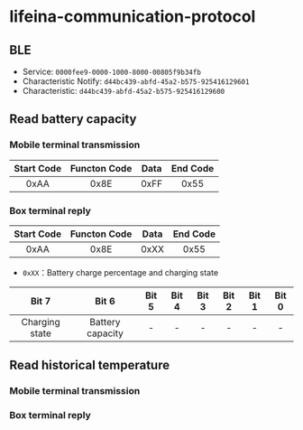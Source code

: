 # lifeina-communication-protocol
## BLE
- Service: `0000fee9-0000-1000-8000-00805f9b34fb`
- Characteristic Notify: `d44bc439-abfd-45a2-b575-925416129601`
- Characteristic: `d44bc439-abfd-45a2-b575-925416129600`

## Read battery capacity
### Mobile terminal transmission
| Start Code     | Functon Code  | Data   | End Code |
| :------------: |:-------------:| :-----:| :-------:|
| 0xAA     | 0x8E | 0xFF | 0x55 |


### Box terminal reply
| Start Code     | Functon Code  | Data   | End Code |
| :------------: |:-------------:| :-----:| :-------:|
| 0xAA     | 0x8E | 0xXX | 0x55 |

- `0xXX`：Battery charge percentage and charging state

| Bit 7  | Bit 6  | Bit 5  | Bit 4  | Bit 3  | Bit 2  | Bit 1  | Bit 0 |
| :----: | :----: | :----: | :----: | :----: | :----: | :----: | :----:|
| Charging state     | Battery capacity| - | - | - | - | - | - |


## Read historical temperature
### Mobile terminal transmission
### Box terminal reply